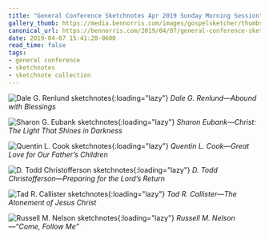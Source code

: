 ```yaml
---
title: "General Conference Sketchnotes Apr 2019 Sunday Morning Session"
gallery_thumb: https://media.bennorris.com/images/gospelsketcher/thumbs/apr-19-4-renlund.jpg
canonical_url: https://bennorris.com/2019/04/07/general-conference-sketchnotes-apr-2019-sunday-morning-session
date: 2019-04-07 15:41:28-0600
read_time: false
tags:
- general conference
- sketchnotes
- sketchnote collection
---
```


![Dale G. Renlund sketchnotes](https://media.bennorris.com/images/gospelsketcher/general-conference/apr-2019/apr-19-4-renlund.jpg){:loading="lazy"}
_Dale G. Renlund—Abound with Blessings_

![Sharon G. Eubank sketchnotes](https://media.bennorris.com/images/gospelsketcher/general-conference/apr-2019/apr-19-4-eubank.jpg){:loading="lazy"}
_Sharon Eubank—Christ: The Light That Shines in Darkness_

![Quentin L. Cook sketchnotes](https://media.bennorris.com/images/gospelsketcher/general-conference/apr-2019/apr-19-4-cook.jpg){:loading="lazy"}
_Quentin L. Cook—Great Love for Our Father’s Children_

![D. Todd Christofferson sketchnotes](https://media.bennorris.com/images/gospelsketcher/general-conference/apr-2019/apr-19-4-christofferson.jpg){:loading="lazy"}
_D. Todd Christofferson—Preparing for the Lord’s Return_

![Tad R. Callister sketchnotes](https://media.bennorris.com/images/gospelsketcher/general-conference/apr-2019/apr-19-4-callister.jpg){:loading="lazy"}
_Tad R. Callister—The Atonement of Jesus Christ_

![Russell M. Nelson sketchnotes](https://media.bennorris.com/images/gospelsketcher/general-conference/apr-2019/apr-19-4-nelson.jpg){:loading="lazy"}
_Russell M. Nelson—“Come, Follow Me”_
